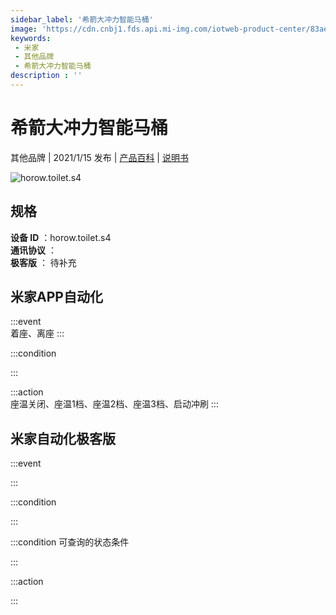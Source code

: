 ```yaml
---
sidebar_label: '希箭大冲力智能马桶'
image: 'https://cdn.cnbj1.fds.api.mi-img.com/iotweb-product-center/83aec1781b7dce2d38748e5f2c0b4027_168.png?GalaxyAccessKeyId=AKVGLQWBOVIRQ3XLEW&Expires=9223372036854775807&Signature=GpUc51Xk++mf8Qu5vsMYgcFAJco='
keywords: 
 - 米家
 - 其他品牌
 - 希箭大冲力智能马桶
description : ''
---
```

# 希箭大冲力智能马桶

其他品牌 | 2021/1/15 发布 | [产品百科](https://home.mi.com/webapp/content/baike/product/index.html?model=horow.toilet.s4/) | [说明书](https://home.mi.com/views/introduction.html?model=horow.toilet.s4&region=cn)

![horow.toilet.s4](https://cdn.cnbj1.fds.api.mi-img.com/iotweb-product-center/83aec1781b7dce2d38748e5f2c0b4027_168.png?GalaxyAccessKeyId=AKVGLQWBOVIRQ3XLEW&Expires=9223372036854775807&Signature=GpUc51Xk++mf8Qu5vsMYgcFAJco=)

## 规格  
> 
**设备 ID** ：horow.toilet.s4  
**通讯协议** ：  
**极客版**  ： 待补充 


## 米家APP自动化  

:::event  
着座、离座
:::

:::condition  

:::

:::action   
座温关闭、座温1档、座温2档、座温3档、启动冲刷
:::

## 米家自动化极客版  

:::event  

:::

:::condition  

:::

:::condition 可查询的状态条件  

:::

:::action  

:::

        
